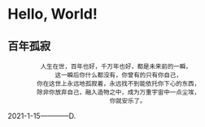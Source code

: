 # Hello, World!

## 百年孤寂
             人生在世，百年也好，千万年也好，都是未来前的一瞬，
                 这一瞬后你什么都没有，你曾有的只有你自己，
            你在这世上永远地孤寂着，永远找不到能依托你下心的东西，
            除非你放弃自己，融入造物之中，成为万重宇宙中一点尘埃，
                                你就安乐了。

2021-1-15————D.






